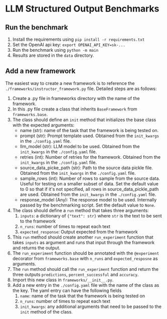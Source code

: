 # LLM Structured Output Benchmarks

## Run the benchmark
1. Install the requirements using `pip install -r requirements.txt`
1. Set the OpenAI api key: `export OPENAI_API_KEY=sk-...`
1. Run the benchmark using `python -m main`
1. Results are stored in the `data` directory.

## Add a new framework
The easiest way to create a new framework is to reference the `./frameworks/instructor_framework.py` file. Detailed steps are as follows:

1. Create a .py file in frameworks directory with the name of the framework.
1. In this .py file create a class that inherits `BaseFramework` from `frameworks.base`.
1. The class should define an `init` method that initializes the base class with the expected arguments:
    - name (str): name of the task that the framework is being tested on. 
    - prompt (str): Prompt template used. Obtained from the `init_kwargs` in the `./config.yaml` file. 
    - llm_model (str): LLM model to be used. Obtained from the `init_kwargs` in the `./config.yaml` file.
    - retries (int): Number of retries for the framework. Obtained from the `init_kwargs` in the `./config.yaml` file.
    - source_data_picke_path (str): Path to the source data pickle file. Obtained from the `init_kwargs` in the `./config.yaml` file.
    - sample_rows (int): Number of rows to sample from the source data. Useful for testing on a smaller subset of data. Set the default value to $0$ so that if it's not specified, all rows in source_data_pickle_path are used. Obtained from the `init_kwargs` in the `./config.yaml` file.
    - response_model (Any): The response model to be used. Internally passed by the benchmarking script. Set the default value to `None`.
1. The class should define a `run` method that takes three arguments:
    1. `inputs`: a dictionary of `{"text": str}` where `str` is the text to be sent to the framework
    1. `n_runs`: number of times to repeat each text
    1. `expected_response`: Output expected from the framework
1. This `run` method should create another `run_experiment` function that takes `inputs` as argument and runs that input through the framework and returns the output.
1. The `run_experiment` function should be annotated with the `@experiment` decorator from `frameworks.base` with `n_runs` and `expected_resposne` as arguments.
1. The `run` method should call the `run_experiment` function and return the three outputs `predictions`, `percent_successful` and `accuracy`.
1. Import this new class in `frameworks/__init__.py`.
1. Add a new entry in the `./config.yaml` file with the name of the class as the key. The yaml entry can have the following fields
    1. `name`: name of the task that the framework is being tested on
    1. `n_runs`: number of times to repeat each text
    1. `init_kwargs`: any additional arguments that need to be passed to the `init` method of the class.

